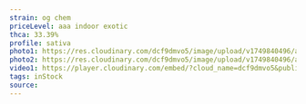 ```yaml
---
strain: og chem
priceLevel: aaa indoor exotic
thca: 33.39%
profile: sativa
photo1: https://res.cloudinary.com/dcf9dmvo5/image/upload/v1749840496/aaa-indoor-ex_sativa_og-chem_1_ugegco.jpg
photo2: https://res.cloudinary.com/dcf9dmvo5/image/upload/v1749840496/aaa-indoor-ex_sativa_og-chem_2_oqd0jo.jpg
video1: https://player.cloudinary.com/embed/?cloud_name=dcf9dmvo5&public_id=aaa-indoor-ex_sativa_og-chem_xn6y6u&profile=flower
tags: inStock
source:
---
```

